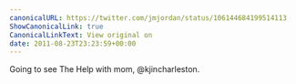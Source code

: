 ```yaml
---
canonicalURL: https://twitter.com/jmjordan/status/106144684199514113
ShowCanonicalLink: true
CanonicalLinkText: View original on
date: 2011-08-23T23:23:59+00:00
---
```

Going to see The Help with mom, @kjincharleston.